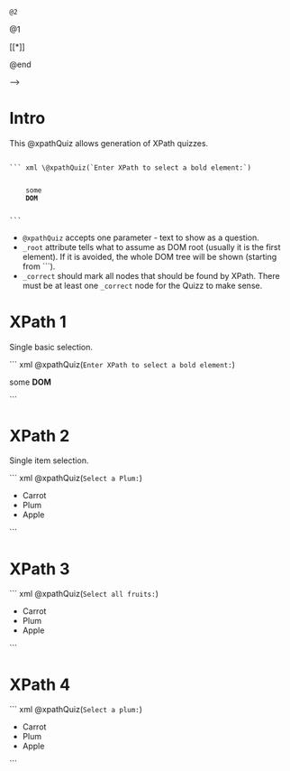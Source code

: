 <!--

author: Alexey Grinevich
date: 2023-11-07
mode: Textbook

script: xpathQuizz.js

@xpathQuiz: @xpathQuiz_(@uid,`@0`,```@1```)

@xpathQuiz_
<div id="domq_@0">

<lia-keep>
    <iframe id="frame_domq_@0" width="100%" scrolling="no"/>
</lia-keep>

<!-- data-showGutter="true" -->
``` xml
@2
```

<script>

const id = '@0';
setTimeout(()=>prefill('domq_'+id),150)
"LIA: stop"
</script>

@1

<!-- data-solution-button="off"
    data-disable-navigation="true"
 -->
[[*]]
<script>
    const inp = `@input`;
    validateXPath('@0', inp, send)
</script>

</div>

@end

-->

# Intro

This \@xpathQuiz allows generation of XPath quizzes.

<code>
``` xml \@xpathQuiz(`Enter XPath to select a bold element:`)
<p _root>
    some
    <b _correct>DOM</b>
</p>
```
</code>


* `@xpathQuiz` accepts one parameter - text to show as a question.
* `_root` attribute tells what to assume as DOM root (usually it is the first element). If it is avoided, the whole DOM tree will be shown (starting from `<html>``).
* `_correct` should mark all nodes that should be found by XPath. There must be at least one `_correct` node for the Quizz to make sense.


# XPath 1

Single basic selection.

``` xml @xpathQuiz(`Enter XPath to select a bold element:`)
<p _root>
    some
    <b _correct>DOM</b>
</p>
```

# XPath 2

Single item selection.

``` xml @xpathQuiz(`Select a Plum:`)
<ul _root>
    <li>Carrot</li>
    <li _correct>Plum</li>
    <li>Apple</li>
</ul>
```

# XPath 3

``` xml @xpathQuiz(`Select all fruits:`)
<ul _root>
    <li _correct>Carrot</li>
    <li _correct>Plum</li>
    <li _correct>Apple</li>
</ul>
```

# XPath 4

``` xml @xpathQuiz(`Select a plum:`)
<ul _root>
    <li id="carrot">Carrot</li>
    <li _correct id="plum">Plum</li>
    <li id="apple">Apple</li>
</ul>
```

